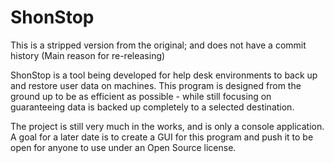 # ShonStop

This is a stripped version from the original; and does not have a commit history (Main reason for re-releasing)

ShonStop is a tool being developed for help desk environments to back up and restore user data on machines. This program is designed from the ground up to be as efficient as possible - while still focusing on guaranteeing data is backed up completely to a selected destination.

The project is still very much in the works, and is only a console application. A goal for a later date is to create a GUI for this program and push it to be open for anyone to use under an Open Source license.
